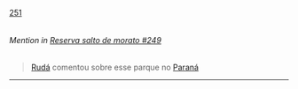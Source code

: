 [251](https://github.com/guilhermeprokisch/guilherme/issues/251) 
###### 




 ######  Mention in [Reserva salto de morato #249](Reserva-salto-de-morato-#249)  
 > [Rudá](Rudá.md) comentou sobre esse parque no [Paraná](Paraná.md)

-------------------------------------------------------------------------------

